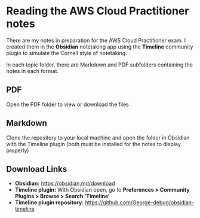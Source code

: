 # Reading the AWS Cloud Practitioner notes
There are my notes in preparation for the AWS Cloud Practitioner exam. I created them in the **Obsidian** notetaking app using the **Timeline** community plugin to simulate the Cornell style of notetaking. 

In each topic folder, there are Markdown and PDF subfolders containing the notes in each format.

## PDF
Open the PDF folder to view or download the files

## Markdown
Clone the repository to your local machine and open the folder in Obsidian with the Timeline plugin (both must be installed for the notes to display properly)

## Download Links
- **Obsidian:** https://obsidian.md/download
- **Timeline plugin:** With Obsidian open, go to **Preferences > Community Plugins > Browse > Search 'Timeline'**
- **Timeline plugin repository:** https://github.com/George-debug/obsidian-timeline
